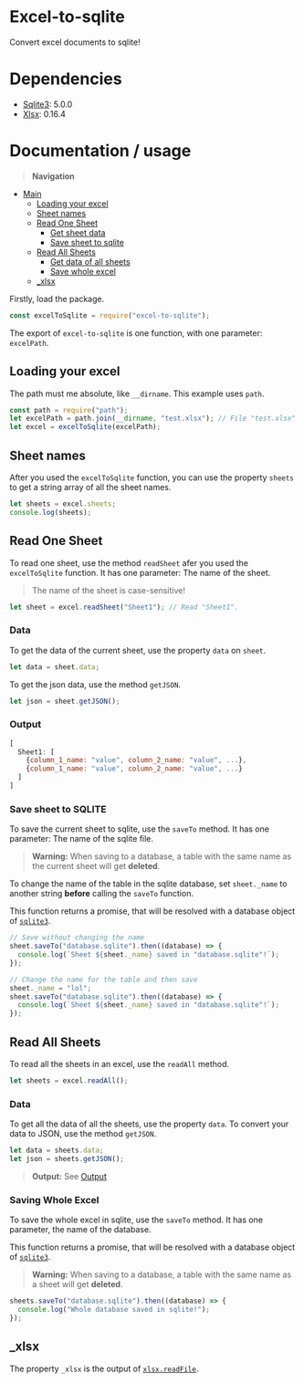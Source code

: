 # Excel-to-sqlite
Convert excel documents to sqlite!

# Dependencies
- [Sqlite3](http://npmjs.com/sqlite3): 5.0.0
- [Xlsx](https://npmjs.com/xlsx): 0.16.4

# Documentation / usage
> **Navigation**
- [Main](#Documentation-/-usage)
  - [Loading your excel](#Loading-Your-Excel)
  - [Sheet names](#Sheet-names)
  - [Read One Sheet](#Read-One-Sheet)
    - [Get sheet data](#Data)
    - [Save sheet to sqlite](#Save-sheet-to-SQLITE)
  - [Read All Sheets](#Read-All-Sheets)
    - [Get data of all sheets](#Read-All-Sheets)
    - [Save whole excel](#Saving-Whole-Excel)
  - [_xlsx](#_xlsx)

Firstly, load the package.
```js
const excelToSqlite = require("excel-to-sqlite");
```
The export of `excel-to-sqlite` is one function, with one parameter: `excelPath`.

## **Loading your excel**
The path must me absolute, like `__dirname`. This example uses `path`.
```js
const path = require("path");
let excelPath = path.join(__dirname, "test.xlsx"); // File "test.xlsx" in the current directory
let excel = excelToSqlite(excelPath);
```

## Sheet names
After you used the `excelToSqlite` function, you can use the property `sheets` to get a string array of all the sheet names.
```js
let sheets = excel.sheets;
console.log(sheets);
```

## Read One Sheet
To read one sheet, use the method `readSheet` afer you used the `excelToSqlite` function. It has one parameter: The name of the sheet.

> The name of the sheet is case-sensitive!

```js
let sheet = excel.readSheet("Sheet1"); // Read "Sheet1".
```

### Data
To get the data of the current sheet, use the property `data` on `sheet`.
```js
let data = sheet.data;
```
To get the json data, use the method `getJSON`.
```js
let json = sheet.getJSON();
```
### Output
```js
[
  Sheet1: [
    {column_1_name: "value", column_2_name: "value", ...},
    {column_1_name: "value", column_2_name: "value", ...}
  ]
]
```
### Save sheet to SQLITE
To save the current sheet to sqlite, use the `saveTo` method. It has one parameter: The name of the sqlite file.

> **Warning:** When saving to a database, a table with the same name as the current sheet will get **deleted**.

To change the name of the table in the sqlite database, set `sheet._name` to another string **before** calling the `saveTo` function.

This function returns a promise, that will be resolved with a database object of [`sqlite3`](https://github.com/mapbox/node-sqlite3/wiki/API#database).
```js
// Save without changing the name
sheet.saveTo("database.sqlite").then((database) => {
  console.log(`Sheet ${sheet._name} saved in "database.sqlite"!`);
});

// Change the name for the table and then save
sheet._name = "lol";
sheet.saveTo("database.sqlite").then((database) => {
  console.log(`Sheet ${sheet._name} saved in "database.sqlite"!`);
});
```

## Read All Sheets
To read all the sheets in an excel, use the `readAll` method.
```js
let sheets = excel.readAll();
```

### Data
To get all the data of all the sheets, use the property `data`. To convert your data to JSON, use the method `getJSON`.
```js
let data = sheets.data;
let json = sheets.getJSON();
```
> **Output:**
See [Output](#Output)

### Saving Whole Excel
To save the whole excel in sqlite, use the `saveTo` method. It has one parameter, the name of the database.

This function returns a promise, that will be resolved with a database object of [`sqlite3`](https://github.com/mapbox/node-sqlite3/wiki/API#database).

> **Warning:** When saving to a database, a table with the same name as a sheet will get **deleted**.

```js
sheets.saveTo("database.sqlite").then((database) => {
  console.log("Whole database saved in sqlite!");
});
```

## _xlsx
The property `_xlsx` is the output of [`xlsx.readFile`](https://docs.sheetjs.com/).